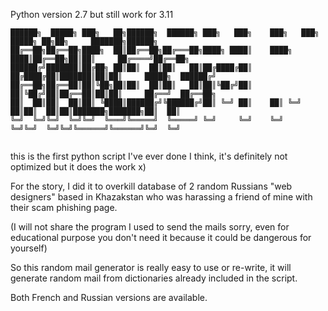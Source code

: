 Python version 2.7 but still work for 3.11
```
██████╗  █████╗ ███╗   ██╗██████╗  ██████╗ ███╗   ███╗    ███╗   ███╗ █████╗ ██╗██╗     ███████╗██████╗ 
██╔══██╗██╔══██╗████╗  ██║██╔══██╗██╔═══██╗████╗ ████║    ████╗ ████║██╔══██╗██║██║     ██╔════╝██╔══██╗
██████╔╝███████║██╔██╗ ██║██║  ██║██║   ██║██╔████╔██║    ██╔████╔██║███████║██║██║     █████╗  ██████╔╝
██╔══██╗██╔══██║██║╚██╗██║██║  ██║██║   ██║██║╚██╔╝██║    ██║╚██╔╝██║██╔══██║██║██║     ██╔══╝  ██╔══██╗
██║  ██║██║  ██║██║ ╚████║██████╔╝╚██████╔╝██║ ╚═╝ ██║    ██║ ╚═╝ ██║██║  ██║██║███████╗███████╗██║  ██║
╚═╝  ╚═╝╚═╝  ╚═╝╚═╝  ╚═══╝╚═════╝  ╚═════╝ ╚═╝     ╚═╝    ╚═╝     ╚═╝╚═╝  ╚═╝╚═╝╚══════╝╚══════╝╚═╝  ╚═╝
                                                                                                        
```

this is the first python script I've ever done I think, it's definitely not optimized but it does the work x)

For the story, I did it to overkill database of 2 random Russians "web designers" based in Khazakstan who was harassing a friend of mine with their scam phishing page.

(I will not share the program I used to send the mails sorry, even for educational purpose you don't need it because it could be dangerous for yourself)

So this random mail generator is really easy to use or re-write, it will generate random mail from dictionaries already included in the script.

Both French and Russian versions are available.
